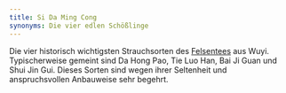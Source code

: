 ```yaml
---
title: Si Da Ming Cong
synonyms: Die vier edlen Schößlinge
---
```

Die vier historisch wichtigsten Strauchsorten des <a href="/glossar#yancha">Felsentees</a> aus Wuyi. Typischerweise gemeint sind Da Hong Pao, Tie Luo Han, Bai Ji Guan und Shui Jin Gui. Dieses Sorten sind wegen ihrer Seltenheit und anspruchsvollen Anbauweise sehr begehrt.